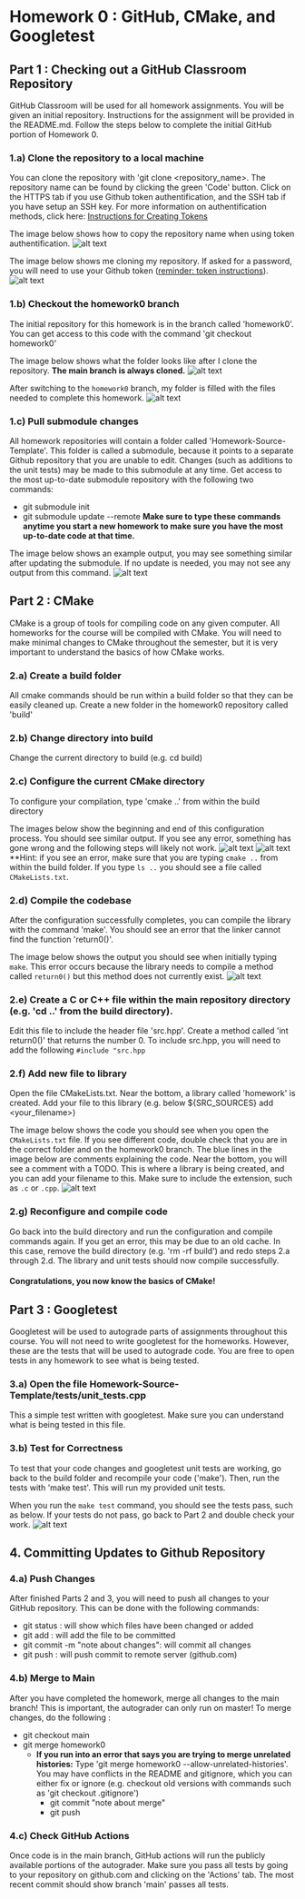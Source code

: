 # Homework 0 : GitHub, CMake, and Googletest

## Part 1 : Checking out a GitHub Classroom Repository
GitHub Classroom will be used for all homework assignments.  You will be given an initial repository.  Instructions for the assignment will be provided in the README.md.  Follow the steps below to complete the initial GitHub portion of Homework 0.

### 1.a) Clone the repository to a local machine
You can clone the repository with 'git clone \<repository\_name\>.  The repository name can be found by clicking the green 'Code' button.  Click on the HTTPS tab if you use Github token authentification, and the SSH tab if you have setup an SSH key.  For more information on authentification methods, click here: [Instructions for Creating Tokens](CreateToken.md)

The image below shows how to copy the repository name when using token authentification.
![alt text](img/0_repo_addr.png)

The image below shows me cloning my repository.  If asked for a password, you will need to use your Github token ([reminder: token instructions](CreateToken.md)).
![alt text](img/1_clone.png)

### 1.b) Checkout the homework0 branch
The initial repository for this homework is in the branch called 'homework0'.  You can get access to this code with the command 'git checkout homework0'

The image below shows what the folder looks like after I clone the repository. **The main branch is always cloned.**
![alt text](img/2_main.png)

After switching to the `homework0` branch, my folder is filled with the files needed to complete this homework.
![alt text](img/3_homework0.png)

### 1.c) Pull submodule changes
All homework repositories will contain a folder called 'Homework-Source-Template'.  This folder is called a submodule, because it points to a separate Github repository that you are unable to edit.  Changes (such as additions to the unit tests) may be made to this submodule at any time.  Get access to the most up-to-date submodule repository with the following two commands:
- git submodule init
- git submodule update --remote
**Make sure to type these commands anytime you start a new homework to make sure you have the most up-to-date code at that time.**

The image below shows an example output, you may see something similar after updating the submodule.  If no update is needed, you may not see any output from this command.
![alt text](img/4_submodule.png)

## Part 2 : CMake
CMake is a group of tools for compiling code on any given computer.  All homeworks for the course will be compiled with CMake.  You will need to make minimal changes to CMake throughout the semester, but it is very important to understand the basics of how CMake works.
  
### 2.a) Create a build folder
All cmake commands should be run within a build folder so that they can be easily cleaned up.  Create a new folder in the homework0 repository called 'build'
  
### 2.b) Change directory into build
Change the current directory to build (e.g. cd build)
  
### 2.c) Configure the current CMake directory
To configure your compilation, type 'cmake ..' from within the build directory

The images below show the beginning and end of this configuration process.  You should see similar output.  If you see any error, something has gone wrong and the following steps will likely not work.
![alt text](img/5_configure.png)
![alt text](img/6_configure.png)
**Hint: if you see an error, make sure that you are typing `cmake ..` from within the build folder.  If you type `ls ..` you should see a file called `CMakeLists.txt`.
  
### 2.d) Compile the codebase
After the configuration successfully completes, you can compile the library with the command 'make'.  You should see an error that the linker cannot find the function 'return0()'.

The image below shows the output you should see when initially typing `make`.  This error occurs because the library needs to compile a method called `return0()` but this method does not currently exist.
![alt text](img/7_compile.png)
  
### 2.e) Create a C or C++ file within the main repository directory (e.g. 'cd ..' from the build directory). 
Edit this file to include the header file 'src.hpp'.  Create a method called 'int return0()' that returns the number 0.  To include src.hpp, you will need to add the following `#include "src.hpp`
  
### 2.f) Add new file to library
Open the file CMakeLists.txt.  Near the bottom, a library called 'homework' is created.  Add your file to this library (e.g. below ${SRC_SOURCES} add \<your\_filename\>)

The image below shows the code you should see when you open the `CMakeLists.txt` file.  If you see different code, double check that you are in the correct folder and on the homework0 branch.  The blue lines in the image below are comments explaining the code.  Near the bottom, you will see a comment with a TODO.  This is where a library is being created, and you can add your filename to this.  Make sure to include the extension, such as `.c` or `.cpp`.
![alt text](img/8_cmake.png)
  
### 2.g) Reconfigure and compile code
Go back into the build directory and run the configuration and compile commands again.  If you get an error, this may be due to an old cache.  In this case, remove the build directory (e.g. 'rm -rf build') and redo steps 2.a through 2.d.  The library and unit tests should now compile successfully.
  
#### Congratulations, you now know the basics of CMake!
  
## Part 3 : Googletest
Googletest will be used to autograde parts of assignments throughout this course.  You will not need to write googletest for the homeworks.  However, these are the tests that will be used to autograde code.  You are free to open tests in any homework to see what is being tested.

### 3.a) Open the file Homework-Source-Template/tests/unit_tests.cpp
This a simple test written with googletest.  Make sure you can understand what is being tested in this file.
  
### 3.b) Test for Correctness
To test that your code changes and googletest unit tests are working, go back to the build folder and recompile your code ('make').  Then, run the tests with 'make test'.  This will run my provided unit tests.

When you run the `make test` command, you should see the tests pass, such as below.  If your tests do not pass, go back to Part 2 and double check your work.
![alt text](img/9_googletest.png)

## 4. Committing Updates to Github Repository

### 4.a) Push Changes
After finished Parts 2 and 3, you will need to push all changes to your GitHub repository.  This can be done with the following commands:
- git status : will show which files have been changed or added
- git add <filename> : will add the file to be committed
- git commit -m "note about changes": will commit all changes
- git push : will push commit to remote server (github.com)
  
### 4.b) Merge to Main
After you have completed the homework, merge all changes to the main branch!  This is important, the autograder can only run on master!  To merge changes, do the following : 
  - git checkout main
  - git merge homework0
      - **If you run into an error that says you are trying to merge unrelated histories:**  Type 'git merge homework0 --allow-unrelated-histories'.  You may have conflicts in the README and gitignore, which you can either fix or ignore (e.g. checkout old versions with commands such as 'git checkout .gitignore')
        - git commit "note about merge"
        - git push


### 4.c) Check GitHub Actions
Once code is in the main branch, GitHub actions will run the publicly available portions of the autograder.  Make sure you pass all tests by going to your repository on github.com and clicking on the 'Actions' tab.  The most recent commit should show branch 'main' passes all tests.

